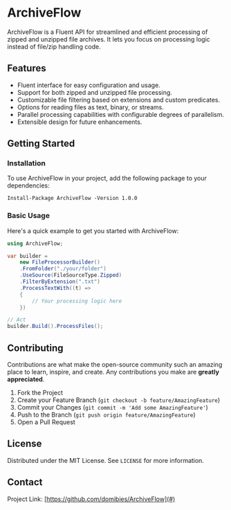 # ArchiveFlow

ArchiveFlow is a Fluent API for streamlined and efficient processing of zipped and unzipped file archives. It lets you focus on processing logic instead of file/zip handling code.

## Features

- Fluent interface for easy configuration and usage.
- Support for both zipped and unzipped file processing.
- Customizable file filtering based on extensions and custom predicates.
- Options for reading files as text, binary, or streams.
- Parallel processing capabilities with configurable degrees of parallelism.
- Extensible design for future enhancements.

## Getting Started

### Installation

To use ArchiveFlow in your project, add the following package to your dependencies:

```shell
Install-Package ArchiveFlow -Version 1.0.0
```

### Basic Usage

Here's a quick example to get you started with ArchiveFlow:

```csharp
using ArchiveFlow;

var builder =
    new FileProcessorBuilder()
    .FromFolder("./your/folder")
    .UseSource(FileSourceType.Zipped)
    .FilterByExtension(".txt")
    .ProcessTextWith((t) =>
    {
        // Your processing logic here
    })

// Act
builder.Build().ProcessFiles();
```


## Contributing

Contributions are what make the open-source community such an amazing place to learn, inspire, and create. Any contributions you make are **greatly appreciated**.

1. Fork the Project
2. Create your Feature Branch (`git checkout -b feature/AmazingFeature`)
3. Commit your Changes (`git commit -m 'Add some AmazingFeature'`)
4. Push to the Branch (`git push origin feature/AmazingFeature`)
5. Open a Pull Request

## License

Distributed under the MIT License. See `LICENSE` for more information.

## Contact

Project Link: [https://github.com/domibies/ArchiveFlow](#)

